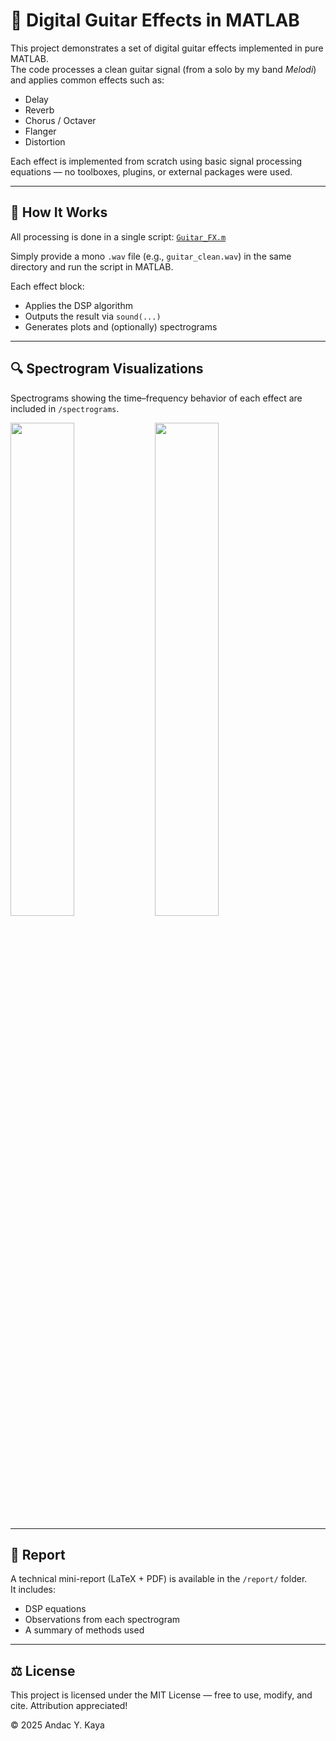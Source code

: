 # 🎸 Digital Guitar Effects in MATLAB

This project demonstrates a set of digital guitar effects implemented in pure MATLAB.  
The code processes a clean guitar signal (from a solo by my band *Melodi*) and applies common effects such as:

- Delay
- Reverb
- Chorus / Octaver
- Flanger
- Distortion

Each effect is implemented from scratch using basic signal processing equations — no toolboxes, plugins, or external packages were used.

---

## 🧠 How It Works

All processing is done in a single script: [`Guitar_FX.m`](Guitar_FX.m)

Simply provide a mono `.wav` file (e.g., `guitar_clean.wav`) in the same directory and run the script in MATLAB.

Each effect block:
- Applies the DSP algorithm
- Outputs the result via `sound(...)`
- Generates plots and (optionally) spectrograms

---

## 🔍 Spectrogram Visualizations

Spectrograms showing the time–frequency behavior of each effect are included in `/spectrograms`.

<p float="left">
  <img src="spectrograms/spectrogram_flanger.jpg" width="45%" />
  <img src="spectrograms/spectrogram_distortion.jpg" width="45%" />
</p>

---

## 📄 Report

A technical mini-report (LaTeX + PDF) is available in the `/report/` folder.  
It includes:
- DSP equations  
- Observations from each spectrogram  
- A summary of methods used

---

## ⚖️ License

This project is licensed under the MIT License — free to use, modify, and cite. Attribution appreciated!

© 2025 Andac Y. Kaya
